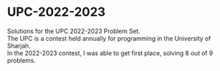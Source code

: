 # UPC-2022-2023
Solutions for the UPC 2022-2023 Problem Set.  
The UPC is a contest held annually for programming in the University of Sharjah.  
In the 2022-2023 contest, I was able to get first place, solving 8 out of 9 problems.
